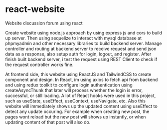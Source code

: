 # react-website
Website discussion forum using react

Create website using node.js approach by using express js and cors to build up server. Then using sequelize to interact with mysql database at phpmyadmin and other necessary libraries to build backend server. Manage controller and routing at backend server to receive request and send json data as a response, also setup auth for login, logout, and register. After finish built backend server, i test the request using REST Client to check if the request controller works fine. 

At frontend side, this website using ReactJS and TailwindCSS to create component and design. In React, im using axios to fetch api from backend and using redux toolkit to configure login authentication using createAsyncThunk that later will process whether the login is error, successful, or still loading. A lot of React hooks were used in this project, such as useState, useEffect, useContext, useNavigate, etc. Also this website will immediately shows up the updated content using useEffect to detect any update occuring. For example when creating new post, the pages wont reload but the new post will shows up instantly, or when updating content of that post will also do.
